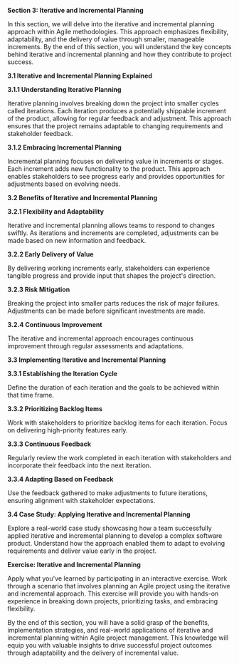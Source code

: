 **Section 3: Iterative and Incremental Planning**

In this section, we will delve into the iterative and incremental planning approach within Agile methodologies. This approach emphasizes flexibility, adaptability, and the delivery of value through smaller, manageable increments. By the end of this section, you will understand the key concepts behind iterative and incremental planning and how they contribute to project success.

**3.1 Iterative and Incremental Planning Explained**

**3.1.1 Understanding Iterative Planning**

Iterative planning involves breaking down the project into smaller cycles called iterations. Each iteration produces a potentially shippable increment of the product, allowing for regular feedback and adjustment. This approach ensures that the project remains adaptable to changing requirements and stakeholder feedback.

**3.1.2 Embracing Incremental Planning**

Incremental planning focuses on delivering value in increments or stages. Each increment adds new functionality to the product. This approach enables stakeholders to see progress early and provides opportunities for adjustments based on evolving needs.

**3.2 Benefits of Iterative and Incremental Planning**

**3.2.1 Flexibility and Adaptability**

Iterative and incremental planning allows teams to respond to changes swiftly. As iterations and increments are completed, adjustments can be made based on new information and feedback.

**3.2.2 Early Delivery of Value**

By delivering working increments early, stakeholders can experience tangible progress and provide input that shapes the project's direction.

**3.2.3 Risk Mitigation**

Breaking the project into smaller parts reduces the risk of major failures. Adjustments can be made before significant investments are made.

**3.2.4 Continuous Improvement**

The iterative and incremental approach encourages continuous improvement through regular assessments and adaptations.

**3.3 Implementing Iterative and Incremental Planning**

**3.3.1 Establishing the Iteration Cycle**

Define the duration of each iteration and the goals to be achieved within that time frame.

**3.3.2 Prioritizing Backlog Items**

Work with stakeholders to prioritize backlog items for each iteration. Focus on delivering high-priority features early.

**3.3.3 Continuous Feedback**

Regularly review the work completed in each iteration with stakeholders and incorporate their feedback into the next iteration.

**3.3.4 Adapting Based on Feedback**

Use the feedback gathered to make adjustments to future iterations, ensuring alignment with stakeholder expectations.

**3.4 Case Study: Applying Iterative and Incremental Planning**

Explore a real-world case study showcasing how a team successfully applied iterative and incremental planning to develop a complex software product. Understand how the approach enabled them to adapt to evolving requirements and deliver value early in the project.

**Exercise: Iterative and Incremental Planning**

Apply what you've learned by participating in an interactive exercise. Work through a scenario that involves planning an Agile project using the iterative and incremental approach. This exercise will provide you with hands-on experience in breaking down projects, prioritizing tasks, and embracing flexibility.

By the end of this section, you will have a solid grasp of the benefits, implementation strategies, and real-world applications of iterative and incremental planning within Agile project management. This knowledge will equip you with valuable insights to drive successful project outcomes through adaptability and the delivery of incremental value.
